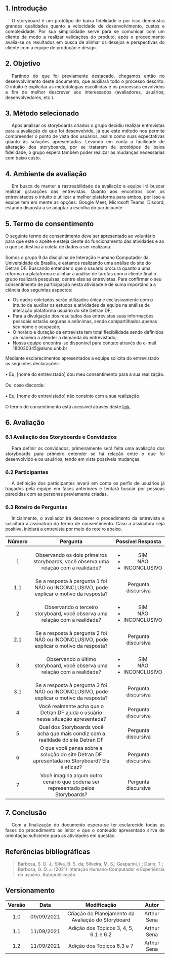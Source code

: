 ## 1. Introdução

<p style="text-indent: 20px; text-align: justify;">
O storyboard é um protótipo de baixa fidelidade e por isso demonstra grandes qualidades quanto a velocidade
de desenvolvimento, custos e complexidade. Por sua simplicidade serve para se comunicar com um cliente de 
modo a realizar validações do produto, após o procedimento avalia-se os resultados em busca de alinhar os
desejos e perspectivas do cliente com a equipe de produção e design.
</p>

## 2. Objetivo

<p style="text-indent: 20px; text-align: justify;">
Partindo do que foi previamente destacado, chegamos então no desenvolvimento deste documento, que auxiliará
todo o processo descrito. O intuito é explicitar as metodologias escolhidas e os processos envolvidos a fim
de melhor descrever aos interessados (avaliadores, usuários, desenvolvedores, etc.).
</p>

## 3. Método selecionado

<p style="text-indent: 20px; text-align: justify;">
Após analisar os storyboards criados o grupo decidiu realizar entrevistas para a avaliação do que foi 
desenvolvido, já que este método nos permite compreender o ponto de vista dos usuários, assim como
suas expectativas quanto às soluções apresentadas. Levando em conta a facilidade de alteração dos 
storyboards, por se tratarem de protótipos de baixa fidelidade, o grupo espera também poder realizar
as mudanças necessárias com baixo custo.
</p>

## 4. Ambiente de avaliação

<p style="text-indent: 20px; text-align: justify;">
Em busca de manter a rastreabilidade da avaliação a equipe irá buscar realizar gravações das entrevistas.
Quanto aos encontros com os entrevistados o intuito é utilizar a melhor plataforma para ambos, por isso
a equipe tem em mente as opções: Google Meet, Microsoft Teams, Discord, estando disposta a se adaptar
a escolha do participante.
</p>

## 5. Termo de consentimento

<p style="text-indent: 20px; text-align: justify;">

O seguinte termo de consentimento deve ser apresentado ao voluntário para que este o aceite e esteja ciente do funcionamento das atividades e ao o que se destina a coleta de dados a ser realizada.
<br/><br/>
Somos o grupo 9 da disciplina de Interação Humano Computador da Universidade de Brasília, e estamos realizando uma análise do site do Detran DF. Buscando entender o que o usuário procura quanto a uma reforma na plataforma e alinhar a análise de tarefas com o cliente final o grupo realizará pesquisas, dentre elas as entrevistas. Para confirmar o seu consentimento de participação nesta atividade é de suma importância a ciência dos seguintes aspectos:

<ul>
<li>Os dados coletados serão utilizados única e exclusivamente com o intuito de auxiliar os estudos e atividades da equipe na análise de interação plataforma usuário do site Detran DF;</li>
<li>Para a divulgação dos resultados das entrevistas suas informações pessoais estarão seguras e anônimas, sendo compartilhados apenas seu nome e ocupação;</li>
<li>O horário e duração da entrevista tem total flexibilidade sendo definidos de maneira a atender a demanda do entrevistado;</li>
<li>Nossa equipe encontra-se disponível para contato através do e-mail 180030345@aluno.unb.br</li>
</ul>

Mediante esclarecimentos apresentados a equipe solicita do entrevistado as seguintes declarações:
<br/><br/>
• Eu, [nome do entrevistado] dou meu consentimento para a sua realização.
<br/><br/>
Ou, caso discorde:
<br/><br/>
• Eu, [nome do entrevistado] não consinto com a sua realização.
<br/><br/>
O termo de consentimento está acessível através deste <a href="https://unbbr-my.sharepoint.com/:b:/g/personal/180030345_aluno_unb_br/Ee-1CRZ2KSlOiYU3t7xZ3EQBUsNCAuskHScyKN2hXCLd0w?e=nG8gu3">link</a>.

</p>

## 6. Avaliação

### 6.1 Avaliação dos Storyboards e Convidados

<p style="text-indent: 20px; text-align: justify;">
Para definir os convidados, primeiramente será feita uma avaliação dos storyboards para
primeiro entender se há relação entre o que foi desenvolvido e os usuários, tendo em 
vista possíveis mudanças.
</p>

### 6.2 Participantes

<p style="text-indent: 20px; text-align: justify;">
A definição dos participantes levará em conta os perfis de usuários já traçados pela 
equipe em fases anteriores e tentará buscar por pessoas parecidas com as personas
previamente criadas.
</p>

### 6.3 Roteiro de Perguntas

<p style="text-indent: 20px; text-align: justify">
Inicialmente, o avaliador irá descrever o procedimento da entrevista e solicitará a assinatura do termo de
consentimento. Caso a assinatura seja positiva, iniciará a entrevista por meio do roteiro abaixo.
</p>

| Número |                                          Pergunta                                           |                       Possível Resposta                        |
| :----: | :-----------------------------------------------------------------------------------------: | :------------------------------------------------------------: |
|   1    |     Observando os dois primeiros storyboards, você observa uma relação com a realidade?     | <ul> <li> SIM</li> <li> NÃO </li> <li> INCONCLUSIVO</li> </ul> |
|  1.1   |   Se a resposta à pergunta 1 foi NÃO ou INCONCLUSIVO, pode explicar o motivo da resposta?   |                      Pergunta discursiva                       |
|   2    |         Observando o terceiro storyboard, você observa uma relação com a realidade?         | <ul> <li> SIM</li> <li> NÃO </li> <li> INCONCLUSIVO</li> </ul> |
|  2.1   |   Se a resposta à pergunta 2 foi NÃO ou INCONCLUSIVO, pode explicar o motivo da resposta?   |                      Pergunta discursiva                       |
|   3    |          Observando o último storyboard, você observa uma relação com a realidade?          | <ul> <li> SIM</li> <li> NÃO </li> <li> INCONCLUSIVO</li> </ul> |
|  3.1   |   Se a resposta à pergunta 3 foi NÃO ou INCONCLUSIVO, pode explicar o motivo da resposta?   |                      Pergunta discursiva                       |
|   4    |       Você realmente acha que o Detran DF ajuda o usuário nessa situação apresentada?       |                      Pergunta discursiva                       |
|   5    |      Qual dos Storyboards você acha que mais condiz com a realidade do site Detran DF       |                      Pergunta discursiva                       |
|   6    | O que você pensa sobre a solução do site Detran DF apresentada no Storyboard? Ela é eficaz? |                      Pergunta discursiva                       |
|   7    |      Você imagina algum outro cenário que poderia ser representado pelos Storyboards?       |                      Pergunta discursiva                       |

## 7. Conclusão

<p style="text-indent: 20px; text-align: justify">
Com a finalização do documento espera-se ter esclarecido todas as fases do procedimento
ao leitor e que o conteúdo apresentado sirva de orientação suficiente para as atividades em 
questão.
</p>

## Referências bibliográficas

> Barbosa, S. D. J.; Silva, B. S. da; Silveira, M. S.; Gasparini, I.; Darin, T.; Barbosa, G. D. J. (2021) Interação Humano-Computador e Experiência do usuário. Autopublicação.

## Versionamento

| Versão |    Data    |                    Modificação                     |    Autor    |
| :----: | :--------: | :------------------------------------------------: | :---------: |
|  1.0   | 09/09/2021 | Criação do Planejamento da Avaliação do Storyboard | Arthur Sena |
|  1.1   | 11/09/2021 |       Adição dos Tópicos 3, 4, 5, 6.1 e 6.2        | Arthur Sena |
|  1.2   | 11/09/2021 |             Adição dos Tópicos 6.3 e 7             | Arthur Sena |
